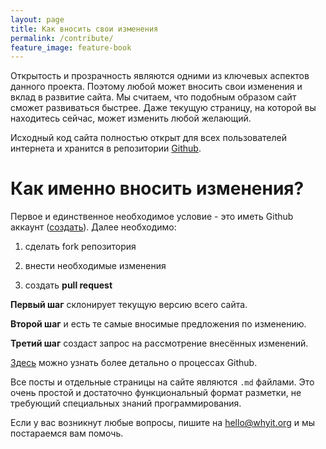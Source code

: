 ```yaml
---
layout: page
title: Как вносить свои изменения
permalink: /contribute/
feature_image: feature-book
---
```


Открытость и прозрачность являются одними из ключевых аспектов данного проекта. Поэтому любой может вносить свои изменения и вклад в развитие сайта. Мы считаем, что подобным образом сайт сможет развиваться быстрее. Даже текущую страницу, на которой вы находитесь сейчас, может изменить любой желающий.

Исходный код сайта полностью открыт для всех пользователей интернета и хранится в репозитории [Github](https://github.com/datbayev/whyit).

# Как именно вносить изменения?

Первое и единственное необходимое условие - это иметь Github аккаунт ([создать](https://github.com/join)). Далее необходимо:

1) сделать fork репозитория

2) внести необходимые изменения

3) создать **pull request**

**Первый шаг** склонирует текущую версию всего сайта.

**Второй шаг** и есть те самые вносимые предложения по изменению.

**Третий шаг** создаст запрос на рассмотрение внесённых изменений.

[Здесь](https://guides.github.com/introduction/flow/) можно узнать более детально о процессах Github.

Все посты и отдельные страницы на сайте являются `.md` файлами. Это очень простой и достаточно функциональный формат разметки, не требующий специальных знаний программирования.

Если у вас возникнут любые вопросы, пишите на hello@whyit.org и мы постараемся вам помочь.
